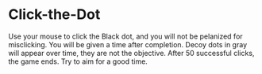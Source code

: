 # Click-the-Dot
Use your mouse to click the Black dot, and you will not be pelanized for misclicking.
You will be given a time after completion.
Decoy dots in gray will appear over time, they are not the objective.
After 50 successful clicks, the game ends. Try to aim for a good time.
